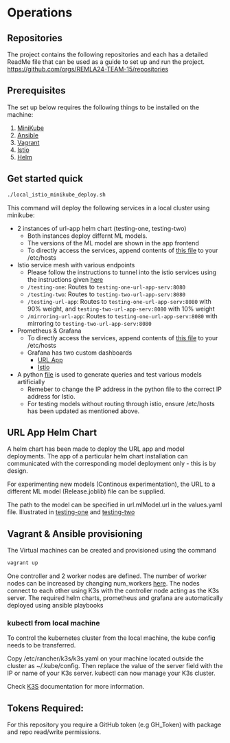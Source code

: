 # Operations

## Repositories
The project contains the following repositories and each has a detailed ReadMe file that can be used as a guide to set up and run the project. 
https://github.com/orgs/REMLA24-TEAM-15/repositories

## Prerequisites 
The set up below requires the following things to be installed on the machine:
1. [MiniKube](https://minikube.sigs.k8s.io/docs/start/?arch=%2Fwindows%2Fx86-64%2Fstable%2F.exe+download)
2. [Ansible](https://docs.ansible.com/ansible/latest/installation_guide/intro_installation.html)
3. [Vagrant](https://developer.hashicorp.com/vagrant/docs/installation)
4. [Istio](https://istio.io/latest/docs/setup/install/)
5. [Helm](https://helm.sh/docs/intro/install/)


## Get started quick
```sh
./local_istio_minikube_deploy.sh
```
This command will deploy the following services in a local cluster using minikube:
- 2 instances of url-app helm chart (testing-one, testing-two)
  - Both instances deploy differnt ML models.
  - The versions of the ML model are shown in the app frontend
  - To directly access the services, append contents of [this file](https://github.com/REMLA24-TEAM-15/Operation/blob/main/etc_hosts.txt) to your /etc/hosts
- Istio service mesh with various endpoints
  - Please follow the instructions to tunnel into the istio services using the instructions given [here](https://github.com/REMLA24-TEAM-15/Operation/blob/main/local_istio_minikube_deploy.sh)
  - `/testing-one`: Routes to `testing-one-url-app-serv:8080`
  - `/testing-two`: Routes to `testing-two-url-app-serv:8080`
  - `/testing-url-app`: Routes to `testing-one-url-app-serv:8080` with 90% weight, and `testing-two-url-app-serv:8080` with 10% weight
  - `/mirroring-url-app`: Routes to `testing-one-url-app-serv:8080` with mirroring to `testing-two-url-app-serv:8080`
- Prometheus & Grafana
  - To directly access the services, append contents of [this file](https://github.com/REMLA24-TEAM-15/Operation/blob/main/etc_hosts.txt) to your /etc/hosts
  - Grafana has two custom dashboards
    - [URL App](http://grafana-urlapp.local/d/_eX4mpl3/url-app-dashboard?orgId=1&refresh=5s)
    - [Istio](http://grafana-urlapp.local/d/G8wLrJIZk/istio-mesh-dashboard?orgId=1&var-datasource=prometheus)
- A python [file](https://github.com/REMLA24-TEAM-15/Operation/blob/main/query_generator.py) is used to generate queries and test various models artificially
  - Remeber to change the IP address in the python file to the correct IP address for Istio.
  - For testing models without routing through istio, ensure /etc/hosts has been updated as mentioned above.

## URL App Helm Chart
A helm chart has been made to deploy the URL app and model deployments. The app of a particular helm chart installation can communicated with the corresponding model deployment only - this is by design.

For experimenting new models (Continous experimentation), the URL to a different ML model (Release.joblib) file can be supplied.

The path to the model can be specified in url.mlModel.url in the values.yaml file. Illustrated in [testing-one](https://github.com/REMLA24-TEAM-15/Operation/blob/main/kubernetes/charts/testing-one-values.yaml) and [testing-two](https://github.com/REMLA24-TEAM-15/Operation/blob/main/kubernetes/charts/testing-two-values.yaml)

## Vagrant & Ansible provisioning
The Virtual machines can be created and provisioned using the command
```sh
vagrant up
```
One controller and 2 worker nodes are defined. The number of worker nodes can be increased by changing num_workers [here](https://github.com/REMLA24-TEAM-15/Operation/blob/main/Vagrantfile#L28). The nodes connect to each other using K3s with the controller node acting as the K3s server.
The required helm charts, prometheus and grafana are automatically deployed using ansible playbooks

### kubectl from local machine
To control the kubernetes cluster from the local machine, the kube config needs to be transferred.

Copy /etc/rancher/k3s/k3s.yaml on your machine located outside the cluster as ~/.kube/config. Then replace the value of the server field with the IP or name of your K3s server. kubectl can now manage your K3s cluster.

Check [K3S](https://docs.k3s.io/cluster-access) documentation for more information.


## Tokens Required:
For this repository you require a GitHub token (e.g GH_Token) with package and repo read/write permissions. 

